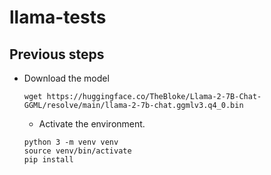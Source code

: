 # llama-tests
## Previous steps

- Download the model
  ```
  wget https://huggingface.co/TheBloke/Llama-2-7B-Chat-GGML/resolve/main/llama-2-7b-chat.ggmlv3.q4_0.bin
  ```

  - Activate the environment.
 
  ```
  python 3 -m venv venv
  source venv/bin/activate
  pip install
  ```
  
